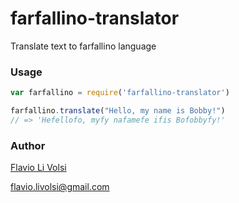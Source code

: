 # farfallino-translator

Translate text to farfallino language

### Usage
```javascript
var farfallino = require('farfallino-translator')

farfallino.translate("Hello, my name is Bobby!")
// => 'Hefellofo, myfy nafamefe ifis Bofobbyfy!'
```


### Author
[Flavio Li Volsi](https://facebook.com/flaviolivolsi)

flavio.livolsi@gmail.com
